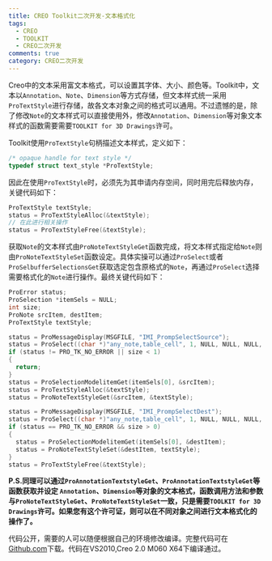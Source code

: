 ```yaml
---
title: CREO Toolkit二次开发-文本格式化
tags:
  - CREO
  - TOOLKIT
  - CREO二次开发
comments: true
category: CREO二次开发
---
```


Creo中的文本采用富文本格式，可以设置其字体、大小、颜色等。Toolkit中，文本以`Annotation`、`Note`、`Dimension`等方式存储，但文本样式统一采用`ProTextStyle`进行存储，故各文本对象之间的格式可以通用。不过遗憾的是，除了修改`Note`的文本样式可以直接使用外，修改`Annotation`、`Dimension`等对象文本样式的函数需要需要`TOOLKIT for 3D Drawings`许可。

Toolkit使用`ProTextStyle`句柄描述文本样式，定义如下：

```c
/* opaque handle for text style */
typedef struct text_style *ProTextStyle;
```

因此在使用`ProTextStyle`时，必须先为其申请内存空间，同时用完后释放内存，关键代码如下：

```c
ProTextStyle textStyle;
status = ProTextStyleAlloc(&textStyle);
// 在此进行相关操作
status = ProTextStyleFree(&textStyle);
```

获取`Note`的文本样式由`ProNoteTextStyleGet`函数完成，将文本样式指定给`Note`则由`ProNoteTextStyleSet`函数设定。具体实操可以通过`ProSelect`或者`ProSelbufferSelectionsGet`获取选定包含原格式的`Note`，再通过`ProSelect`选择需要格式化的`Note`进行操作。最终关键代码如下：

```c
ProError status;
ProSelection *itemSels = NULL;
int size;
ProNote srcItem, destItem;
ProTextStyle textStyle;

status = ProMessageDisplay(MSGFILE, "IMI_PrompSelectSource");
status = ProSelect((char *)"any_note,table_cell", 1, NULL, NULL, NULL, NULL, &itemSels, &size);
if (status != PRO_TK_NO_ERROR || size < 1)
{
  return;
}
status = ProSelectionModelitemGet(itemSels[0], &srcItem);
status = ProTextStyleAlloc(&textStyle);
status = ProNoteTextStyleGet(&srcItem, &textStyle);

status = ProMessageDisplay(MSGFILE, "IMI_PrompSelectDest");
status = ProSelect((char *)"any_note,table_cell", 1, NULL, NULL, NULL, NULL, &itemSels, &size);
if (status == PRO_TK_NO_ERROR && size > 0)
{
  status = ProSelectionModelitemGet(itemSels[0], &destItem);
  status = ProNoteTextStyleSet(&destItem, textStyle);
}
status = ProTextStyleFree(&textStyle);
```

**P.S.同理可以通过`ProAnnotationTextstyleGet`、`ProAnnotationTextstyleGet`等函数获取并设定 `Annotation`、`Dimension`等对象的文本格式，函数调用方法和参数与`ProNoteTextStyleGet`、`ProNoteTextStyleSet`一致，只是需要`TOOLKIT for 3D Drawings`许可。如果您有这个许可证，则可以在不同对象之间进行文本格式化的操作了。**


代码公开，需要的人可以随便根据自己的环境修改编译。完整代码可在<a href="https://github.com/slacker-HD/creo_toolkit" target="_blank">Github.com</a>下载。代码在VS2010,Creo 2.0 M060 X64下编译通过。